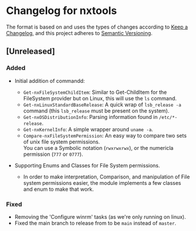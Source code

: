 # Changelog for nxtools

The format is based on and uses the types of changes according to [Keep a Changelog](https://keepachangelog.com/en/1.0.0/),
and this project adheres to [Semantic Versioning](https://semver.org/spec/v2.0.0.html).

## [Unreleased]

### Added

- Initial addition of commandd:
    - `Get-nxFileSystemChildItem`: Similar to Get-ChildItem for the FileSystem provider but on Linux, this will use the `ls` command.
    - `Get-nxLinuxStandardBaseRelease`: A quick wrap of `lsb_release -a` command (this `lsb_release` must be present on the system).
    - `Get-nxOSDistributionInfo`: Parsing information found in `/etc/*-release`.
    - `Get-nxKernelInfo`: A simple wrapper around `uname -a`.
    - `Compare-nxFileSystemPermission`: An easy way to compare two sets of unix file system permissions.  
        You can use a Symbolic notation (`rwxrwxrwx`), or the numericla permission (`777` or `0777`).

- Supporting Enums and Classes for File System permissions.
    - In order to make interpretation, Comparison, and manipulation of File system permissions easier,
      the module implements a few classes and enum to make that work. 

### Fixed

- Removing the 'Configure winrm' tasks (as we're only running on linux).
- Fixed the main branch to release from to be `main` instead of `master`.
